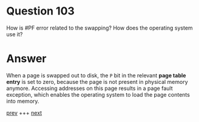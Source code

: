 
# Question 103


How is #PF error related to the swapping? How does the operating system
use it?


# Answer



When a page is swapped out to disk, the `P` bit in the relevant __page table entry__
is set to zero, because the page is not present in physical memory anymore. 
Accessing addresses on this page results in a page fault exception, which enables
the operating system to load the page contents into memory.


[prev](102.md) +++ [next](104.md)
